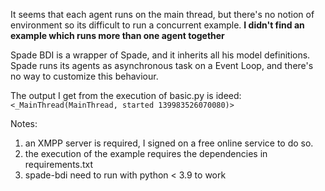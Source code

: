 It seems that each agent runs on the main thread, but there's no notion of environment so its difficult to run a concurrent example. 
**I didn't find an example which runs more than one agent together**

Spade BDI is a wrapper of Spade, and it inherits all his model definitions. 
Spade runs its agents as asynchronous task on a Event Loop, and there's no way to customize this behaviour.

The output I get from the execution of basic.py is ideed:
```<_MainThread(MainThread, started 139983526070080)>```



Notes: 
1. an XMPP server is required, I signed on a free online service to do so.
2. the execution of the example requires the dependencies in requirements.txt
3. spade-bdi need to run with python < 3.9 to work
